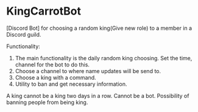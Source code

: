 # KingCarrotBot
[Discord Bot] for choosing a random king(Give new role) to a member in a Discord guild.

Functionality: 
1. The main functionality is the daily random king choosing. Set the time, channel for the bot to do this.
2. Choose a channel to where name updates will be send to. 
3. Choose a king with a command.
4. Utility to ban and get necessary information.


A king cannot be a king two days in a row. Cannot be a bot. Possibility of banning people from being king.
